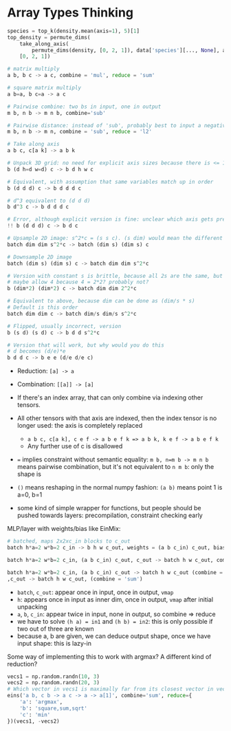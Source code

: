# Array Types Thinking

```py
species = top_k(density.mean(axis=1), 5)[1]
top_density = permute_dims(
    take_along_axis(
        permute_dims(density, [0, 2, 1]), data['species'][..., None], axis=1),
    [0, 2, 1])
```

```py
# matrix multiply
a b, b c -> a c, combine = 'mul', reduce = 'sum'

# square matrix multiply
a b=a, b c=a -> a c

# Pairwise combine: two bs in input, one in output
m b, n b -> m n b, combine='sub'

# Pairwise distance: instead of 'sub', probably best to input a negative and do sums
m b, n b -> m n, combine = 'sub', reduce = 'l2'

# Take along axis
a b c, c[a k] -> a b k

# Unpack 3D grid: no need for explicit axis sizes because there is <= 1 solutions for any input (d h w)
b (d h=d w=d) c -> b d h w c

# Equivalent, with assumption that same variables match up in order
b (d d d) c -> b d d d c

# d^3 equivalent to (d d d)
b d^3 c -> b d d d c

# Error, although explicit version is fine: unclear which axis gets preserved
!! b (d d d) c -> b d c

# Upsample 2D image: s^2*c = (s s c). (s dim) would mean the different channels are far apart in the output
batch dim dim s^2*c -> batch (dim s) (dim s) c

# Downsample 2D image
batch (dim s) (dim s) c -> batch dim dim s^2*c

# Version with constant s is brittle, because all 2s are the same, but can work
# maybe allow 4 because 4 = 2*2? probably not?
b (dim*2) (dim*2) c -> batch dim dim 2^2*c

# Equivalent to above, because dim can be done as (dim/s * s)
# Default is this order
batch dim dim c -> batch dim/s dim/s s^2*c

# Flipped, usually incorrect, version
b (s d) (s d) c -> b d d s^2*c

# Version that will work, but why would you do this
# d becomes (d/e)*e
b d d c -> b e e (d/e d/e c)
```

- Reduction: `[a] -> a`
- Combination: `[[a]] -> [a]`
- If there's an index array, that can only combine via indexing other tensors.
- All other tensors with that axis are indexed, then the index tensor is no longer used: the axis is completely replaced
  - `a b c, c[a k], c e f -> a b e f k => a b k, k e f -> a b e f k`
  - Any further use of c is disallowed
- `=` implies constraint without semantic equality: `m b, n=m b -> m n b` means
  pairwise combination, but it's not equivalent to `n m b`: only the shape is
- `()` means reshaping in the normal numpy fashion: `(a b)` means point 1 is a=0, b=1


- some kind of simple wrapper for functions, but people should be pushed towards layers: precompilation, constraint checking early


MLP/layer with weights/bias like EinMix:

```py
# batched, maps 2x2xc_in blocks to c_out
batch h*a=2 w*b=2 c_in -> b h w c_out, weights = (a b c_in) c_out, bias = c_out

batch h*a=2 w*b=2 c_in, (a b c_in) c_out, c_out -> batch h w c_out, combine = 'mul', reduce = 'sum'
```


```py
batch h*a=2 w*b=2 c_in, (a b c_in) c_out -> batch h w c_out (combine = 'mul', reduce = 'sum')
,c_out -> batch h w c_out, (combine = 'sum')
```

- `batch`, `c_out`: appear once in input, once in output, `vmap`
- `h`: appears once in input as inner dim, once in output, `vmap` after initial unpacking
- `a`, `b`, `c_in`: appear twice in input, none in output, so combine => reduce
- we have to solve `(h a) = in1` and `(h b) = in2`: this is only possible if two out of three are known
- because a, b are given, we can deduce output shape, once we have input shape: this is lazy-in


Some way of implementing this to work with argmax? A different kind of reduction?

```py
vecs1 = np.random.randn(10, 3)
vecs2 = np.random.randn(20, 3)
# Which vector in vecs1 is maximally far from its closest vector in vecs2?
eins('a b, c b -> a c -> a -> a[1]', combine='sum', reduce={
    'a': 'argmax',
    'b': 'square,sum,sqrt'
    'c': 'min'
})(vecs1, -vecs2)
```